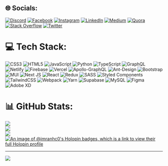
## 🌐 Socials:
[![Discord](https://img.shields.io/badge/Discord-%237289DA.svg?logo=discord&logoColor=white)](https://discord.gg/🆁3🅳🆄🆇#1047) [![Facebook](https://img.shields.io/badge/Facebook-%231877F2.svg?logo=Facebook&logoColor=white)](https://facebook.com/https://www.facebook.com/imranhossen07/) [![Instagram](https://img.shields.io/badge/Instagram-%23E4405F.svg?logo=Instagram&logoColor=white)](https://instagram.com/imran.hc) [![LinkedIn](https://img.shields.io/badge/LinkedIn-%230077B5.svg?logo=linkedin&logoColor=white)](https://linkedin.com/in/imranhossen07) [![Medium](https://img.shields.io/badge/Medium-12100E?logo=medium&logoColor=white)](https://medium.com/@imranhosein) [![Quora](https://img.shields.io/badge/Quora-%23B92B27.svg?logo=Quora&logoColor=white)](https://quora.com/profile/MD-Imran-Hossen-112) [![Stack Overflow](https://img.shields.io/badge/-Stackoverflow-FE7A16?logo=stack-overflow&logoColor=white)](https://stackoverflow.com/users/20511439) [![Twitter](https://img.shields.io/badge/Twitter-%231DA1F2.svg?logo=Twitter&logoColor=white)](https://twitter.com/@imranh_ch) 

# 💻 Tech Stack:
![CSS3](https://img.shields.io/badge/css3-%231572B6.svg?style=flat&logo=css3&logoColor=white) ![HTML5](https://img.shields.io/badge/html5-%23E34F26.svg?style=flat&logo=html5&logoColor=white) ![JavaScript](https://img.shields.io/badge/javascript-%23323330.svg?style=flat&logo=javascript&logoColor=%23F7DF1E) ![Python](https://img.shields.io/badge/python-3670A0?style=flat&logo=python&logoColor=ffdd54) ![TypeScript](https://img.shields.io/badge/typescript-%23007ACC.svg?style=flat&logo=typescript&logoColor=white) ![GraphQL](https://img.shields.io/badge/-GraphQL-E10098?style=flat&logo=graphql&logoColor=white) ![Netlify](https://img.shields.io/badge/netlify-%23000000.svg?style=flat&logo=netlify&logoColor=#00C7B7) ![Firebase](https://img.shields.io/badge/firebase-%23039BE5.svg?style=flat&logo=firebase) ![Vercel](https://img.shields.io/badge/vercel-%23000000.svg?style=flat&logo=vercel&logoColor=white) ![Apollo-GraphQL](https://img.shields.io/badge/-ApolloGraphQL-311C87?style=flat&logo=apollo-graphql) ![Ant-Design](https://img.shields.io/badge/-AntDesign-%230170FE?style=flat&logo=ant-design&logoColor=white) ![Bootstrap](https://img.shields.io/badge/bootstrap-%23563D7C.svg?style=flat&logo=bootstrap&logoColor=white) ![MUI](https://img.shields.io/badge/MUI-%230081CB.svg?style=flat&logo=material-ui&logoColor=white) ![Next JS](https://img.shields.io/badge/Next-black?style=flat&logo=next.js&logoColor=white) ![React](https://img.shields.io/badge/react-%2320232a.svg?style=flat&logo=react&logoColor=%2361DAFB) ![Redux](https://img.shields.io/badge/redux-%23593d88.svg?style=flat&logo=redux&logoColor=white) ![SASS](https://img.shields.io/badge/SASS-hotpink.svg?style=flat&logo=SASS&logoColor=white) ![Styled Components](https://img.shields.io/badge/styled--components-DB7093?style=flat&logo=styled-components&logoColor=white) ![TailwindCSS](https://img.shields.io/badge/tailwindcss-%2338B2AC.svg?style=flat&logo=tailwind-css&logoColor=white) ![Webpack](https://img.shields.io/badge/webpack-%238DD6F9.svg?style=flat&logo=webpack&logoColor=black) ![Yarn](https://img.shields.io/badge/yarn-%232C8EBB.svg?style=flat&logo=yarn&logoColor=white) 	![Supabase](https://img.shields.io/badge/Supabase-3ECF8E?style=flat&logo=supabase&logoColor=white) ![MySQL](https://img.shields.io/badge/mysql-%2300f.svg?style=flat&logo=mysql&logoColor=white) 	![Figma](https://img.shields.io/badge/figma-%23F24E1E.svg?style=flat&logo=figma&logoColor=white) ![Adobe XD](https://img.shields.io/badge/Adobe%20XD-470137?style=flat&logo=Adobe%20XD&logoColor=#FF61F6)
# 📊 GitHub Stats:
![](https://github-readme-stats.vercel.app/api?username=imranhc0&theme=react&hide_border=false&include_all_commits=true&count_private=true)<br/>
![](https://github-readme-streak-stats.herokuapp.com/?user=imranhc0&theme=react&hide_border=false)<br/>
![](https://github-readme-stats.vercel.app/api/top-langs/?username=imranhc0&theme=react&hide_border=false&include_all_commits=true&count_private=true&layout=compact)
[![An image of @imranhc0's Holopin badges, which is a link to view their full Holopin profile](https://holopin.me/imranhc0)](https://holopin.io/@imranhc0)

---
[![](https://visitcount.itsvg.in/api?id=imranhc0&icon=0&color=0)](https://visitcount.itsvg.in)

<!-- Proudly created with GPRM ( https://gprm.itsvg.in ) -->

